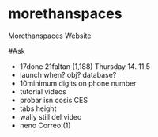 # morethanspaces
Morethanspaces Website

#Ask
- 17done 21faltan (1,188) Thursday 14. 11.5
- launch when? obj? database?
- 10minimum digits on phone number
- tutorial videos
- probar isn cosis CES
- tabs height
- wally still del video
- neno Correo (1)
